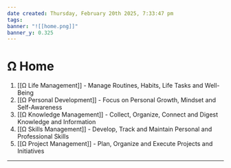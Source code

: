```yaml
---
date created: Thursday, February 20th 2025, 7:33:47 pm
tags:
banner: "![[home.png]]"
banner_y: 0.325
---
```

# Ω Home

1. [[Ω Life Management]] - Manage Routines, Habits, Life Tasks and Well-Being
2. [[Ω Personal Development]] - Focus on Personal Growth, Mindset and Self-Awareness
3. [[Ω Knowledge Management]] - Collect, Organize, Connect and Digest Knowledge and Information
4. [[Ω Skills Management]] - Develop, Track and Maintain Personal and Professional Skills
5. [[Ω Project Management]] - Plan, Organize and Execute Projects and Initiatives

---
